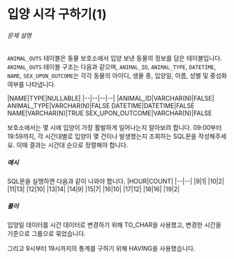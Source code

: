 
# 입양 시각 구하기(1)
###### 문제 설명

`ANIMAL_OUTS`  테이블은 동물 보호소에서 입양 보낸 동물의 정보를 담은 테이블입니다.  `ANIMAL_OUTS`  테이블 구조는 다음과 같으며,  `ANIMAL_ID`,  `ANIMAL_TYPE`,  `DATETIME`,  `NAME`,  `SEX_UPON_OUTCOME`는 각각 동물의 아이디, 생물 종, 입양일, 이름, 성별 및 중성화 여부를 나타냅니다.


|NAME|TYPE|NULLABLE|
|--|--|--|--|
|ANIMAL_ID|VARCHAR(N)|FALSE|
ANIMAL_TYPE|VARCHAR(N)|FALSE
DATETIME|DATETIME|FALSE
NAME|VARCHAR(N)|TRUE
SEX_UPON_OUTCOME|VARCHAR(N)|FALSE


보호소에서는 몇 시에 입양이 가장 활발하게 일어나는지 알아보려 합니다. 09:00부터 19:59까지, 각 시간대별로 입양이 몇 건이나 발생했는지 조회하는 SQL문을 작성해주세요. 이때 결과는 시간대 순으로 정렬해야 합니다.

##### 예시

SQL문을 실행하면 다음과 같이 나와야 합니다.
|HOUR|COUNT|
|--|--|
|9|1|
|10|2|
|11|13|
|12|10|
|13|14|
|14|9|
|15|7|
|16|10|
|17|12|
|18|16|
|19|2|

##### 풀이
입양일 데이터를 시간 데이터로 변경하기 위해 TO_CHAR을 사용했고, 변경한 시간을 기준으로 그룹으로 묶었습니다.
  
그리고 9시부터 19시까지의 통계를 구하기 위해 HAVING을 사용했습니다.